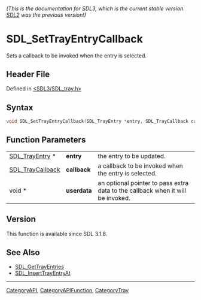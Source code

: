 ###### (This is the documentation for SDL3, which is the current stable version. [SDL2](https://wiki.libsdl.org/SDL2/) was the previous version!)
# SDL_SetTrayEntryCallback

Sets a callback to be invoked when the entry is selected.

## Header File

Defined in [<SDL3/SDL_tray.h>](https://github.com/libsdl-org/SDL/blob/main/include/SDL3/SDL_tray.h)

## Syntax

```c
void SDL_SetTrayEntryCallback(SDL_TrayEntry *entry, SDL_TrayCallback callback, void *userdata);
```

## Function Parameters

|                                      |              |                                                                                 |
| ------------------------------------ | ------------ | ------------------------------------------------------------------------------- |
| [SDL_TrayEntry](SDL_TrayEntry) *     | **entry**    | the entry to be updated.                                                        |
| [SDL_TrayCallback](SDL_TrayCallback) | **callback** | a callback to be invoked when the entry is selected.                            |
| void *                               | **userdata** | an optional pointer to pass extra data to the callback when it will be invoked. |

## Version

This function is available since SDL 3.1.8.

## See Also

- [SDL_GetTrayEntries](SDL_GetTrayEntries)
- [SDL_InsertTrayEntryAt](SDL_InsertTrayEntryAt)

----
[CategoryAPI](CategoryAPI), [CategoryAPIFunction](CategoryAPIFunction), [CategoryTray](CategoryTray)

